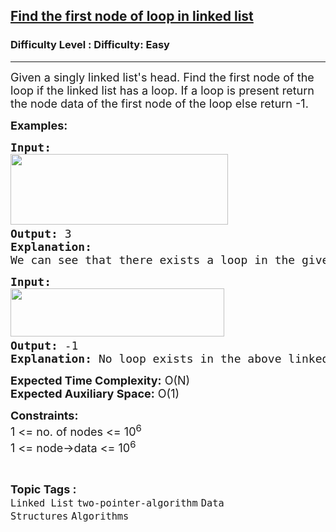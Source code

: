 <h2><a href="https://www.geeksforgeeks.org/problems/find-the-first-node-of-loop-in-linked-list--170645/1?page=3&category=Linked%20List&difficulty=Basic,Easy,Medium&status=solved,unsolved&sortBy=submissions">Find the first node of loop in linked list</a></h2><h3>Difficulty Level : Difficulty: Easy</h3><hr><div class="problems_problem_content__Xm_eO"><p><span style="font-size: 18px;">Given a singly linked list's head. Find the first node of the loop if the linked list has a loop. If a loop is present return the node data of the first node of the loop else return -1.</span></p>
<p><span style="font-size: 18px;"><strong>Examples:</strong></span></p>
<pre><span style="font-size: 18px;"><strong>Input:</strong></span>
<span style="font-size: 18px;"><img src="https://media.geeksforgeeks.org/img-practice/prod/addEditProblem/713150/Web/Other/blobid0_1723112915.png" width="348" height="113"> <br><strong>Output: </strong>3</span>
<span style="font-size: 18px;"><strong>Explanation:
</strong>We can see that there exists a loop in the given linked list and the first node of the loop is 3.</span></pre>
<pre><span style="font-size: 18px;"><strong>Input:</strong></span>
<span style="font-size: 18px;"><img src="https://media.geeksforgeeks.org/img-practice/prod/addEditProblem/713150/Web/Other/blobid1_1723112944.png" width="342" height="77"> <br><strong>Output: </strong>-1
<strong>Explanation: </strong>No loop exists in the above linked list.So the output is -1.</span>
</pre>
<p><span style="font-size: 18px;"><strong>Expected Time Complexity:</strong>&nbsp;O(N)<br><strong>Expected Auxiliary Space:</strong>&nbsp;O(1)</span></p>
<p><span style="font-size: 18px;"><strong>Constraints:</strong><br>1 &lt;= no. of nodes &lt;= 10<sup>6</sup></span><br><span style="font-size: 18px;">1 &lt;= node-&gt;data &lt;= 10<sup>6</sup>&nbsp;<br></span></p></div><br><p><span style=font-size:18px><strong>Topic Tags : </strong><br><code>Linked List</code>&nbsp;<code>two-pointer-algorithm</code>&nbsp;<code>Data Structures</code>&nbsp;<code>Algorithms</code>&nbsp;
